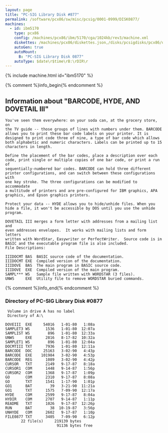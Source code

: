```yaml
---
layout: page
title: "PC-SIG Library Disk #877"
permalink: /software/pcx86/sw/misc/pcsig/0001-0999/DISK0877/
machines:
  - id: ibm5170
    type: pcx86
    config: /machines/pcx86/ibm/5170/cga/1024kb/rev3/machine.xml
    diskettes: /machines/pcx86/diskettes.json,/disks/pcsigdisks/pcx86/diskettes.json
    autoGen: true
    autoMount:
      B: "PC-SIG Library Disk 0877"
    autoType: $date\r$time\rB:\rDIR\r
---
```


{% include machine.html id="ibm5170" %}

{% comment %}info_begin{% endcomment %}

## Information about "BARCODE, HYDE, AND DOVETAIL III"

    You've seen them everywhere: on your soda can, at the grocery store, on
    the TV guide -- those groups of lines with numbers under them. BARCODE
    allows you to print these bar code labels on your printer. It is
    designed to print code three of nine, a type of bar code which allows
    both alphabetic and numeric characters. Labels can be printed up to 15
    characters in length.
    
    Define the placement of the bar codes, place a description over each
    code, print single or multiple copies of one bar code, or print a run of
    sequentially-numbered bar codes. BARCODE can hold three different
    printer configurations, and can switch between these configurations with
    one key stroke. The three configurations can be modified to accommodate
    a multitude of printers and are pre-configured for IBM graphics, APA
    graphics, and Epson graphics printers.
    
    Protect your data -- HYDE allows you to hide/unhide files. When you
    hide a file, it won't be accessible by DOS until you use the unhide
    program.
    
    DOVETAIL III merges a form letter with addresses from a mailing list and
    even addresses envelopes.  It works with mailing lists and form letters
    written with WordStar, Easywriter or PerfectWriter.  Source code is in
    BASIC and the executable program file is also included.
    File Descriptions:
    
    IIIDOCMT BAS  BASIC source code of the documentation.
    IIIDOCMT EXE  Compiled version of the documentation.
    IIIDOVE  BAS  The main program in BASIC source code.
    IIIDOVE  EXE  Compiled version of the main program.
    SAMPL*** WS   Sample file written with WORDSTAR (3 files).
    UNWS     EXE  Utility file to remove WORDSTAR buried commands.
{% comment %}info_end{% endcomment %}


### Directory of PC-SIG Library Disk #0877

     Volume in drive A has no label
     Directory of A:\

    DOVEIII  EXE     54016   1-01-80   1:08a
    SAMPLET3 WS       1536   1-01-80  12:07a
    SAMPLIST WS        896   1-01-80  12:33a
    UNWS     EXE      2816   8-17-82  10:32a
    SAMPLET1 WS        896   1-01-80  12:04a
    DOCMTIII TXT      7936   1-01-80  12:11a
    BARCODE  DOC     25163   3-02-90   4:43p
    BARCODE  EXE    101984   3-02-90   4:53p
    BARCODE  REG      1089   3-02-90   4:42p
    CURSOR   TXT      2149   9-17-87   8:18a
    CURSOR1  COM      1448   9-14-87   1:56p
    CURSOR2  COM      1368   9-17-87   1:09p
    GO       COM      2310   9-17-87   8:08a
    GO       TXT      1541   1-17-90   1:01p
    GO1      BAT        39   3-21-90  11:21a
    GO1      TXT      1575   7-09-90  12:17a
    HYDE     COM      2599   9-17-87   8:04a
    HYDIR    COM      2707   9-14-87   1:11p
    README   TXT      1026   9-17-87  12:26p
    RUN      BAT        38  10-19-87   3:56p
    UNHYDE   COM      2602   9-17-87   1:10p
    FILE0877 TXT      3405   7-09-90   6:12p
           22 file(s)     219139 bytes
                           91136 bytes free
